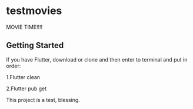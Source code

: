# testmovies

MOVIE TIME!!!!

## Getting Started


If you have Flutter, download or clone and then enter to terminal and put in order:


1.Flutter clean

2.Flutter pub get

This project is a test, blessing.

